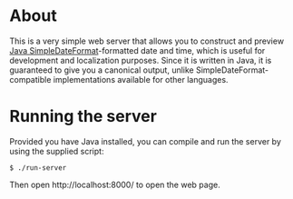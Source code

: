 # About

This is a very simple web server that allows you to construct and preview [Java SimpleDateFormat](https://docs.oracle.com/javase/8/docs/api/java/text/SimpleDateFormat.html)-formatted date and time, which is useful for development and localization purposes. Since it is written in Java, it is guaranteed to give you a canonical output, unlike SimpleDateFormat-compatible implementations available for other languages.

# Running the server

Provided you have Java installed, you can compile and run the server by using the supplied script:

    $ ./run-server

Then open http://localhost:8000/ to open the web page.
